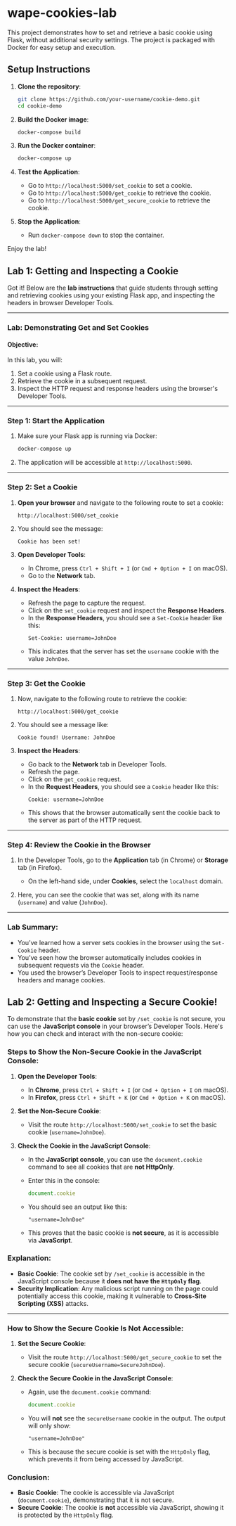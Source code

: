 # wape-cookies-lab

This project demonstrates how to set and retrieve a basic cookie using Flask, without additional security settings. The project is packaged with Docker for easy setup and execution.

## Setup Instructions

1. **Clone the repository**:
   ```bash
   git clone https://github.com/your-username/cookie-demo.git
   cd cookie-demo
   ```

2. **Build the Docker image**:
   ```bash
   docker-compose build
   ```

3. **Run the Docker container**:
   ```bash
   docker-compose up
   ```

4. **Test the Application**:
   - Go to `http://localhost:5000/set_cookie` to set a cookie.
   - Go to `http://localhost:5000/get_cookie` to retrieve the cookie.
   - Go to `http://localhost:5000/get_secure_cookie` to retrieve the cookie.

5. **Stop the Application**:
   - Run `docker-compose down` to stop the container.

Enjoy the lab!

## Lab 1: Getting and Inspecting a Cookie

Got it! Below are the **lab instructions** that guide students through setting and retrieving cookies using your existing Flask app, and inspecting the headers in browser Developer Tools.

---

### **Lab: Demonstrating Get and Set Cookies**

#### **Objective**:
In this lab, you will:
1. Set a cookie using a Flask route.
2. Retrieve the cookie in a subsequent request.
3. Inspect the HTTP request and response headers using the browser's Developer Tools.

---

### **Step 1: Start the Application**

1. Make sure your Flask app is running via Docker:
   ```bash
   docker-compose up
   ```

2. The application will be accessible at `http://localhost:5000`.

---

### **Step 2: Set a Cookie**

1. **Open your browser** and navigate to the following route to set a cookie:
   ```
   http://localhost:5000/set_cookie
   ```

2. You should see the message:
   ```
   Cookie has been set!
   ```

3. **Open Developer Tools**:
   - In Chrome, press `Ctrl + Shift + I` (or `Cmd + Option + I` on macOS).
   - Go to the **Network** tab.

4. **Inspect the Headers**:
   - Refresh the page to capture the request.
   - Click on the `set_cookie` request and inspect the **Response Headers**.
   - In the **Response Headers**, you should see a `Set-Cookie` header like this:
     ```
     Set-Cookie: username=JohnDoe
     ```
   - This indicates that the server has set the `username` cookie with the value `JohnDoe`.

---

### **Step 3: Get the Cookie**

1. Now, navigate to the following route to retrieve the cookie:
   ```
   http://localhost:5000/get_cookie
   ```

2. You should see a message like:
   ```
   Cookie found! Username: JohnDoe
   ```

3. **Inspect the Headers**:
   - Go back to the **Network** tab in Developer Tools.
   - Refresh the page.
   - Click on the `get_cookie` request.
   - In the **Request Headers**, you should see a `Cookie` header like this:
     ```
     Cookie: username=JohnDoe
     ```
   - This shows that the browser automatically sent the cookie back to the server as part of the HTTP request.

---

### **Step 4: Review the Cookie in the Browser**

1. In the Developer Tools, go to the **Application** tab (in Chrome) or **Storage** tab (in Firefox).
   - On the left-hand side, under **Cookies**, select the `localhost` domain.
   
2. Here, you can see the cookie that was set, along with its name (`username`) and value (`JohnDoe`).

---

### **Lab Summary**:
- You’ve learned how a server sets cookies in the browser using the `Set-Cookie` header.
- You’ve seen how the browser automatically includes cookies in subsequent requests via the `Cookie` header.
- You used the browser’s Developer Tools to inspect request/response headers and manage cookies.


## Lab 2: Getting and Inspecting a Secure Cookie!

To demonstrate that the **basic cookie** set by `/set_cookie` is not secure, you can use the **JavaScript console** in your browser’s Developer Tools. Here's how you can check and interact with the non-secure cookie:

### **Steps to Show the Non-Secure Cookie in the JavaScript Console:**

1. **Open the Developer Tools**:
   - In **Chrome**, press `Ctrl + Shift + I` (or `Cmd + Option + I` on macOS).
   - In **Firefox**, press `Ctrl + Shift + K` (or `Cmd + Option + K` on macOS).

2. **Set the Non-Secure Cookie**:
   - Visit the route `http://localhost:5000/set_cookie` to set the basic cookie (`username=JohnDoe`).

3. **Check the Cookie in the JavaScript Console**:
   - In the **JavaScript console**, you can use the `document.cookie` command to see all cookies that are **not HttpOnly**.
   - Enter this in the console:
     ```javascript
     document.cookie
     ```
   - You should see an output like this:
     ```plaintext
     "username=JohnDoe"
     ```

   - This proves that the basic cookie is **not secure**, as it is accessible via **JavaScript**.

### **Explanation**:
- **Basic Cookie**: The cookie set by `/set_cookie` is accessible in the JavaScript console because it **does not have the `HttpOnly` flag**.
- **Security Implication**: Any malicious script running on the page could potentially access this cookie, making it vulnerable to **Cross-Site Scripting (XSS)** attacks.

---

### **How to Show the Secure Cookie Is Not Accessible**:

1. **Set the Secure Cookie**:
   - Visit the route `http://localhost:5000/get_secure_cookie` to set the secure cookie (`secureUsername=SecureJohnDoe`).

2. **Check the Secure Cookie in the JavaScript Console**:
   - Again, use the `document.cookie` command:
     ```javascript
     document.cookie
     ```
   - You will **not** see the `secureUsername` cookie in the output. The output will only show:
     ```plaintext
     "username=JohnDoe"
     ```
   
   - This is because the secure cookie is set with the `HttpOnly` flag, which prevents it from being accessed by JavaScript.

### **Conclusion**:
- **Basic Cookie**: The cookie is accessible via JavaScript (`document.cookie`), demonstrating that it is not secure.
- **Secure Cookie**: The cookie is **not** accessible via JavaScript, showing it is protected by the `HttpOnly` flag.

